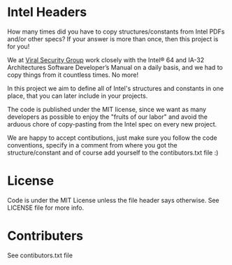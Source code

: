 # Intel Headers
How many times did you have to copy structures/constants from Intel PDFs and/or other specs?
If your answer is more than once, then this project is for you!

We at [Viral Security Group](https://www.vsecgroup.com) work closely with the 
Intel® 64 and IA-32 Architectures Software Developer’s Manual 
on a daily basis, and we had to copy things from it countless times. No more!

In this project we aim to define all of Intel's structures and constants in one place,
that you can later include in your projects.

The code is published under the MIT license, since we want as many developers as possible
to enjoy the "fruits of our labor" and avoid the arduous chore of copy-pasting from the 
Intel spec on every new project.

We are happy to accept contibutions, just make sure you follow the code conventions, 
specify in a comment from where you got the structure/constant and of course add 
yourself to the contibutors.txt file :)

# License
Code is under the MIT License unless the file header says otherwise.
See LICENSE file for more info.

# Contributers
See contibutors.txt file
